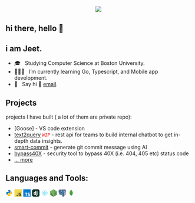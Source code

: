 <div id="header" align="center">
  <img src="https://media.giphy.com/media/hRRM9D2wGVuxOz1RmZ/giphy.gif" width="200"/>
</div>

## hi there, hello 👋

## i am Jeet.

- 🎓 &nbsp; Studying Computer Science at Boston University.
- 👨🏽‍💻 &nbsp; I’m currently learning Go, Typescript, and Mobile app development.
- 💬 &nbsp; Say hi 👋 [email](mailto:iamsubhajit.d@gmail.com). 

## Projects
projects I have built ( a lot of them are private repo):

- [Goose] - VS code extension 
- [text2query](https://github.com/0verread/text2query) <code style="color : red">*WIP*</code> - rest api for teams to build internal chatbot to get in-depth data insights. 
- [smart-commit](https://github.com/0verread/smart-commit) - generate git commit message using AI
- [bypass40X](https://github.com/0verread/bypass40X) - security tool to bypass 40X (i.e. 404, 405 etc) status code
- [... more]() 



## Languages and Tools:
<code><img height="20" src="https://raw.githubusercontent.com/0verread/0verread/main/assets/python.svg"></code>
<code><img height="20" src="https://raw.githubusercontent.com/github/explore/master/topics/javascript/javascript.png"/></code>
<code><img height="20" src="https://raw.githubusercontent.com/github/explore/master/topics/typescript/typescript.png"/></code>
<code><img height="20" src="https://raw.githubusercontent.com/0verread/0verread/main/assets/Django.svg"></code>
<code><img height="20" src="https://raw.githubusercontent.com/github/explore/master/topics/react/react.png"/></code>
<code><img height="20" src="https://raw.githubusercontent.com/github/explore/master/topics/nodejs/nodejs.png"/></code>
<code><img height="20" src="https://raw.githubusercontent.com/github/explore/master/topics/postgresql/postgresql.png"></code>
<code><img height="20" src="https://raw.githubusercontent.com/0verread/0verread/main/assets/mongodb.svg"></code>
